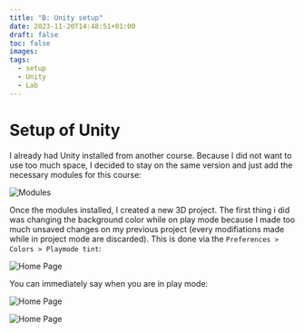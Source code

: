 ```yaml
---
title: "B: Unity setup"
date: 2023-11-20T14:48:51+01:00
draft: false
toc: false
images:
tags: 
  - setup
  - Unity
  - Lab
---
```


# Setup of Unity

I already had Unity installed from another course. Because I did not want to use too much space, I decided to stay on the same version and just add the necessary modules for this course:

![Modules](/HugoBlog/Posts/B_unity/installModules.png)

Once the modules installed, I created a new 3D project. The first thing i did was changing the background color while on play mode because I made too much unsaved changes on my previous project (every modifiations made while in project mode are discarded). This is done via the `Preferences > Colors > Playmode tint`:

![Home Page](/HugoBlog/Posts/B_unity/playmodeTint.png)

You can immediately say when you are in play mode:

![Home Page](/HugoBlog/Posts/B_unity/edit.png)

![Home Page](/HugoBlog/Posts/B_unity/play.png)